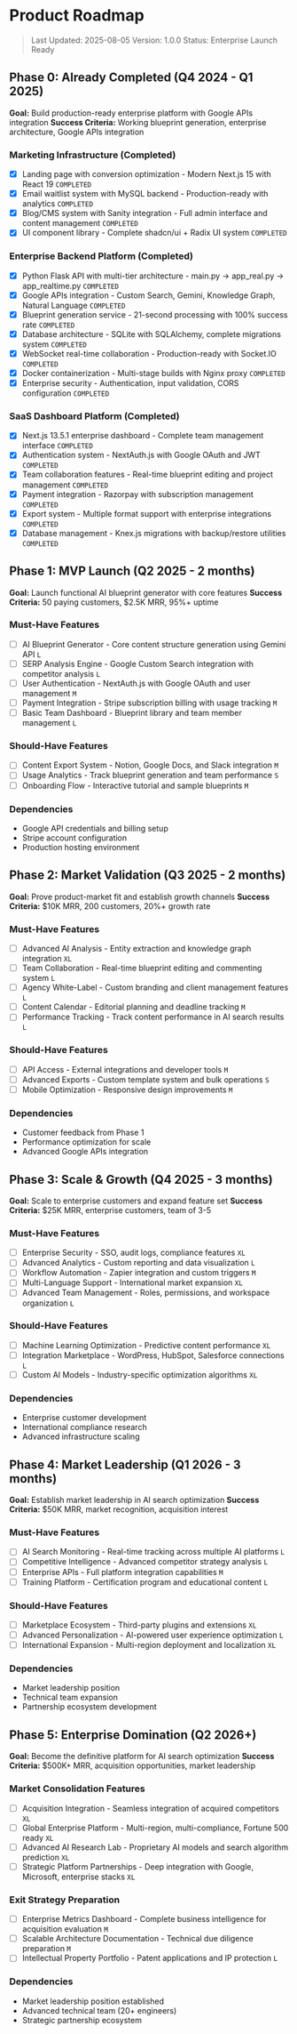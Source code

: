 # Product Roadmap

> Last Updated: 2025-08-05
> Version: 1.0.0
> Status: Enterprise Launch Ready

## Phase 0: Already Completed (Q4 2024 - Q1 2025)

**Goal:** Build production-ready enterprise platform with Google APIs integration
**Success Criteria:** Working blueprint generation, enterprise architecture, Google APIs integration

### Marketing Infrastructure (Completed)

- [x] Landing page with conversion optimization - Modern Next.js 15 with React 19 `COMPLETED`
- [x] Email waitlist system with MySQL backend - Production-ready with analytics `COMPLETED`
- [x] Blog/CMS system with Sanity integration - Full admin interface and content management `COMPLETED`
- [x] UI component library - Complete shadcn/ui + Radix UI system `COMPLETED`

### Enterprise Backend Platform (Completed)

- [x] Python Flask API with multi-tier architecture - main.py → app_real.py → app_realtime.py `COMPLETED`
- [x] Google APIs integration - Custom Search, Gemini, Knowledge Graph, Natural Language `COMPLETED`
- [x] Blueprint generation service - 21-second processing with 100% success rate `COMPLETED`
- [x] Database architecture - SQLite with SQLAlchemy, complete migrations system `COMPLETED`
- [x] WebSocket real-time collaboration - Production-ready with Socket.IO `COMPLETED`
- [x] Docker containerization - Multi-stage builds with Nginx proxy `COMPLETED`
- [x] Enterprise security - Authentication, input validation, CORS configuration `COMPLETED`

### SaaS Dashboard Platform (Completed)

- [x] Next.js 13.5.1 enterprise dashboard - Complete team management interface `COMPLETED`
- [x] Authentication system - NextAuth.js with Google OAuth and JWT `COMPLETED`
- [x] Team collaboration features - Real-time blueprint editing and project management `COMPLETED`
- [x] Payment integration - Razorpay with subscription management `COMPLETED`
- [x] Export system - Multiple format support with enterprise integrations `COMPLETED`
- [x] Database management - Knex.js migrations with backup/restore utilities `COMPLETED`

## Phase 1: MVP Launch (Q2 2025 - 2 months)

**Goal:** Launch functional AI blueprint generator with core features
**Success Criteria:** 50 paying customers, $2.5K MRR, 95%+ uptime

### Must-Have Features

- [ ] AI Blueprint Generator - Core content structure generation using Gemini API `L`
- [ ] SERP Analysis Engine - Google Custom Search integration with competitor analysis `L`  
- [ ] User Authentication - NextAuth.js with Google OAuth and user management `M`
- [ ] Payment Integration - Stripe subscription billing with usage tracking `M`
- [ ] Basic Team Dashboard - Blueprint library and team member management `L`

### Should-Have Features

- [ ] Content Export System - Notion, Google Docs, and Slack integration `M`
- [ ] Usage Analytics - Track blueprint generation and team performance `S`
- [ ] Onboarding Flow - Interactive tutorial and sample blueprints `M`

### Dependencies

- Google API credentials and billing setup
- Stripe account configuration
- Production hosting environment

## Phase 2: Market Validation (Q3 2025 - 2 months)

**Goal:** Prove product-market fit and establish growth channels
**Success Criteria:** $10K MRR, 200 customers, 20%+ growth rate

### Must-Have Features

- [ ] Advanced AI Analysis - Entity extraction and knowledge graph integration `XL`
- [ ] Team Collaboration - Real-time blueprint editing and commenting system `L`
- [ ] Agency White-Label - Custom branding and client management features `L`
- [ ] Content Calendar - Editorial planning and deadline tracking `M`
- [ ] Performance Tracking - Track content performance in AI search results `L`

### Should-Have Features

- [ ] API Access - External integrations and developer tools `M`
- [ ] Advanced Exports - Custom template system and bulk operations `S`
- [ ] Mobile Optimization - Responsive design improvements `M`

### Dependencies

- Customer feedback from Phase 1
- Performance optimization for scale
- Advanced Google APIs integration

## Phase 3: Scale & Growth (Q4 2025 - 3 months)

**Goal:** Scale to enterprise customers and expand feature set
**Success Criteria:** $25K MRR, enterprise customers, team of 3-5

### Must-Have Features

- [ ] Enterprise Security - SSO, audit logs, compliance features `XL`
- [ ] Advanced Analytics - Custom reporting and data visualization `L`
- [ ] Workflow Automation - Zapier integration and custom triggers `M`
- [ ] Multi-Language Support - International market expansion `XL`
- [ ] Advanced Team Management - Roles, permissions, and workspace organization `L`

### Should-Have Features

- [ ] Machine Learning Optimization - Predictive content performance `XL`
- [ ] Integration Marketplace - WordPress, HubSpot, Salesforce connections `L`
- [ ] Custom AI Models - Industry-specific optimization algorithms `XL`

### Dependencies

- Enterprise customer development
- International compliance research
- Advanced infrastructure scaling

## Phase 4: Market Leadership (Q1 2026 - 3 months)

**Goal:** Establish market leadership in AI search optimization
**Success Criteria:** $50K MRR, market recognition, acquisition interest

### Must-Have Features

- [ ] AI Search Monitoring - Real-time tracking across multiple AI platforms `L`
- [ ] Competitive Intelligence - Advanced competitor strategy analysis `L`
- [ ] Enterprise APIs - Full platform integration capabilities `M`
- [ ] Training Platform - Certification program and educational content `L`

### Should-Have Features

- [ ] Marketplace Ecosystem - Third-party plugins and extensions `XL`
- [ ] Advanced Personalization - AI-powered user experience optimization `L`
- [ ] International Expansion - Multi-region deployment and localization `XL`

### Dependencies

- Market leadership position
- Technical team expansion
- Partnership ecosystem development

## Phase 5: Enterprise Domination (Q2 2026+)

**Goal:** Become the definitive platform for AI search optimization
**Success Criteria:** $500K+ MRR, acquisition opportunities, market leadership

### Market Consolidation Features

- [ ] Acquisition Integration - Seamless integration of acquired competitors `XL`
- [ ] Global Enterprise Platform - Multi-region, multi-compliance, Fortune 500 ready `XL`
- [ ] Advanced AI Research Lab - Proprietary AI models and search algorithm prediction `XL`
- [ ] Strategic Platform Partnerships - Deep integration with Google, Microsoft, enterprise stacks `XL`

### Exit Strategy Preparation

- [ ] Enterprise Metrics Dashboard - Complete business intelligence for acquisition evaluation `M`
- [ ] Scalable Architecture Documentation - Technical due diligence preparation `M`
- [ ] Intellectual Property Portfolio - Patent applications and IP protection `L`

### Dependencies

- Market leadership position established
- Advanced technical team (20+ engineers)
- Strategic partnership ecosystem